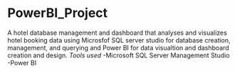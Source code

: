 # PowerBI_Project
A hotel database management and dashboard that analyses and visualizes hotel booking data using Microsfof SQL server studio for database creation, management, and querying and Power BI for data visualtion and dashboard creation and design. 
*Tools used*
-Microsoft SQL Server Management Studio
-Power BI
